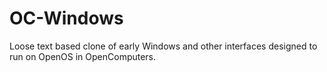 # OC-Windows
Loose text based clone of early Windows and other interfaces designed to run on OpenOS in OpenComputers.
